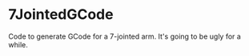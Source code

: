 7JointedGCode
=============

Code to generate GCode for a 7-jointed arm. It's going to be ugly for a while.
